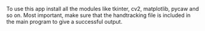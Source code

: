 To use this app install all the modules like tkinter, cv2, matplotlib, pycaw and so on. Most important, make sure that the handtracking file is included in the main program to give a successful output.
